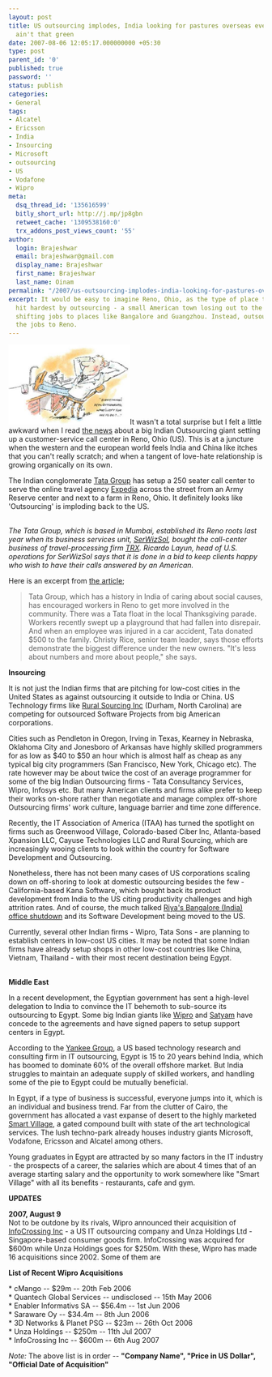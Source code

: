 ```yaml
---
layout: post
title: US outsourcing implodes, India looking for pastures overseas even though it
  ain't that green
date: 2007-08-06 12:05:17.000000000 +05:30
type: post
parent_id: '0'
published: true
password: ''
status: publish
categories:
- General
tags:
- Alcatel
- Ericsson
- India
- Insourcing
- Microsoft
- outsourcing
- US
- Vodafone
- Wipro
meta:
  dsq_thread_id: '135616599'
  bitly_short_url: http://j.mp/jp8gbn
  retweet_cache: '1309538160:0'
  trx_addons_post_views_count: '55'
author:
  login: Brajeshwar
  email: brajeshwar@gmail.com
  display_name: Brajeshwar
  first_name: Brajeshwar
  last_name: Oinam
permalink: "/2007/us-outsourcing-implodes-india-looking-for-pastures-overseas-even-though-it-aint-that-green/"
excerpt: It would be easy to imagine Reno, Ohio, as the type of place that would be
  hit hardest by outsourcing - a small American town losing out to the invisible hand
  shifting jobs to places like Bangalore and Guangzhou. Instead, outsourcing is bringing
  the jobs to Reno.
---
```

<p><a href="http://media.brajeshwar.com/i/business/outsourcing.jpg"><img src="/static/2007/08/outsourcing.jpg" alt="Outsourcing" style="width: 240px; height: 158px; border: 0 none;" /></a>It wasn't a total surprise but I felt a little awkward when I read <a href="http://money.cnn.com/magazines/fortune/fortune_archive/2007/08/06/100141303/">the news</a> about a big Indian Outsourcing giant setting up a customer-service call center in Reno, Ohio (US). This is at a juncture when the western and the european world feels India and China like itches that you can't really scratch; and when a tangent of love-hate relationship is growing organically on its own.</p>
<p>The Indian conglomerate <a href="http://www.tata.com/">Tata Group</a> has setup a 250 seater call center to serve the online travel agency <a href="http://www.expedia.com/">Expedia</a> across the street from an Army Reserve center and next to a farm in Reno, Ohio. It definitely looks like 'Outsourcing' is imploding back to the US.</p>
<p><!--more--><!-- adman --><br />
<em>The Tata Group, which is based in Mumbai, established its Reno roots last year when its business services unit, <a href="http://www.serwizsol.com/">SerWizSol</a>, bought the call-center business of travel-processing firm <a href="http://www.trx.com/">TRX</a>. Ricardo Layun, head of U.S. operations for SerWizSol says that it is done in a bid to keep clients happy who wish to have their calls answered by an American.</em></p>
<p>Here is an excerpt from <a href="http://money.cnn.com/magazines/fortune/fortune_archive/2007/08/06/100141303/">the article</a>;</p>
<blockquote><p>Tata Group, which has a history in India of caring about social causes, has encouraged workers in Reno to get more involved in the community. There was a Tata float in the local Thanksgiving parade. Workers recently swept up a playground that had fallen into disrepair. And when an employee was injured in a car accident, Tata donated $500 to the family. Christy Rice, senior team leader, says those efforts demonstrate the biggest difference under the new owners. "It's less about numbers and more about people," she says.</p></blockquote>
<p><strong>Insourcing</strong></p>
<p>It is not just the Indian firms that are pitching for low-cost cities in the United States as against outsourcing it outside to India or China. US Technology firms like <a href="http://www.ruralsource.com/">Rural Sourcing Inc</a> (Durham, North Carolina) are competing for outsourced Software Projects from big American corporations.</p>
<p>Cities such as Pendleton in Oregon, Irving in Texas, Kearney in Nebraska, Oklahoma City and Jonesboro of Arkansas have highly skilled programmers for as low as $40 to $50 an hour which is almost half as cheap as any typical big city programmers (San Francisco, New York, Chicago etc). The rate however may be about twice the cost of an average programmer for some of the big Indian Outsourcing firms - Tata Consultancy Services, Wipro, Infosys etc. But many American clients and firms alike prefer to keep their works on-shore rather than negotiate and manage complex off-shore Outsourcing firms' work culture, language barrier and time zone difference.</p>
<p>Recently, the IT Association of America (ITAA) has turned the spotlight on firms such as Greenwood Village, Colorado-based Ciber Inc, Atlanta-based Xpansion LLC, Cayuse Technologies LLC and Rural Sourcing, which are increasingly wooing clients to look within the country for Software Development and Outsourcing.</p>
<p>Nonetheless, there has not been many cases of US corporations scaling down on off-shoring to look at domestic outsourcing besides the few - California-based Kana Software, which bought back its product development from India to the US citing productivity challenges and high attrition rates. And of course, the much talked <a href="http://www.brajeshwar.com/2007/indian-tech-no-longer-for-startups-that-does-sophisticated-technology/">Riya's Bangalore (India) office shutdown</a> and its Software Development being moved to the US.</p>
<p>Currently, several other Indian firms - Wipro, Tata Sons - are planning to establish centers in low-cost US cities. It may be noted that some Indian firms have already setup shops in other low-cost countries like China, Vietnam, Thailand - with their most recent destination being Egypt.</p>
<p><!-- adman --><br />
<strong>Middle East</strong></p>
<p>In a recent development, the Egyptian government has sent a high-level delegation to India to convince the IT behemoth to sub-source its outsourcing to Egypt. Some big Indian giants like <a href="http://www.wipro.com/">Wipro</a> and <a href="http://www.satyam.com/">Satyam</a> have concede to the agreements and have signed papers to setup support centers in Egypt.</p>
<p>According to the <a href="http://www.yankeegroup.com/">Yankee Group</a>, a US based technology research and consulting firm in IT outsourcing, Egypt is 15 to 20 years behind India, which has boomed to dominate 60% of the overall offshore market. But India struggles to maintain an adequate supply of skilled workers, and handling some of the pie to Egypt could be mutually beneficial.</p>
<p>In Egypt, if a type of business is successful, everyone jumps into it, which is an individual and business trend. Far from the clutter of Cairo, the government has allocated a vast expanse of desert to the highly marketed <a href="http://www.smart-villages.com/">Smart Village</a>, a gated compound built with state of the art technological services. The lush techno-park already houses industry giants Microsoft, Vodafone, Ericsson and Alcatel among others.</p>
<p>Young graduates in Egypt are attracted by so many factors in the IT industry - the prospects of a career, the salaries which are about 4 times that of an average starting salary and the opportunity to work somewhere like "Smart Village" with all its benefits - restaurants, cafe and gym.</p>
<p><strong>UPDATES</strong></p>
<p><strong>2007, August 9</strong><br />
Not to be outdone by its rivals, Wipro announced their acquisition of <a href="http://www.infocrossing.com/">InfoCrossing Inc</a> - a US IT outsourcing company and Unza Holdings Ltd - Singapore-based consumer goods firm. InfoCrossing was acquired for $600m while Unza Holdings goes for $250m. With these, Wipro has made 16 acquisitions since 2002. Some of them are</p>
<p><strong>List of Recent Wipro Acquisitions</strong></p>
<p>* cMango -- $29m -- 20th Feb 2006<br />
* Quantech Global Services -- undisclosed -- 15th May 2006<br />
* Enabler Informativs SA -- $56.4m -- 1st Jun 2006<br />
* Saraware Oy -- $34.4m -- 8th Jun 2006<br />
* 3D Networks & Planet PSG -- $23m -- 26th Oct 2006<br />
* Unza Holdings -- $250m -- 11th Jul 2007<br />
* InfoCrossing Inc -- $600m -- 6th Aug 2007</p>
<p><em>Note:</em> The above list is in order  --  <strong>"Company Name", "Price in US Dollar", "Official Date of Acquisition"</strong></p>
